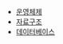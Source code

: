- [운영체제](https://github.com/lucycato-backend/Computer-Science-O-X-Quiz/blob/main/Computer%20Science/Operating%20System/Process%20vs%20Thread.md)
- [자료구조](https://github.com/lucycato-backend/Computer-Science-O-X-Quiz/blob/main/Computer%20Science/Data%20Structure/Array%2C%20Linked%20List.md)
- [데이터베이스](https://github.com/lucycato-backend/Computer-Science-O-X-Quiz/blob/main/Computer%20Science/Database/Performance.md)